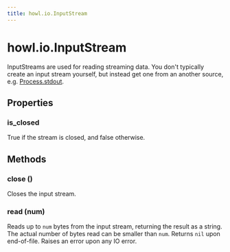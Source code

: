 ```yaml
---
title: howl.io.InputStream
---
```


# howl.io.InputStream

InputStreams are used for reading streaming data. You don't typically create an
input stream yourself, but instead get one from an another source, e.g.
[Process.stdout](process.html#stdout).

## Properties

### is_closed

True if the stream is closed, and false otherwise.

## Methods

### close ()

Closes the input stream.

### read (num)

Reads up to `num` bytes from the input stream, returning the result as a string.
The actual number of bytes read can be smaller than `num`. Returns `nil` upon
end-of-file. Raises an error upon any IO error.
